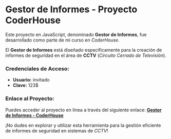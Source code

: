 # **Gestor de Informes - Proyecto CoderHouse**

Este proyecto en JavaScript, denominado **Gestor de Informes**, fue desarrollado como parte de mi curso en *CoderHouse*.

El **Gestor de Informes** está diseñado específicamente para la creación de informes de seguridad en el área de **CCTV** (*Circuito Cerrado de Televisión*).

### **Credenciales de Acceso:**
- **Usuario:** invitado
- **Clave:** 123$

### **Enlace al Proyecto:**
Puedes acceder al proyecto en línea a través del siguiente enlace: [**Gestor de Informes - CoderHouse**](https://fgarcia93mdz.github.io/Gestor_de_informes-CoderHouse/)

¡No dudes en explorar y utilizar esta herramienta para la gestión eficiente de informes de seguridad en sistemas de *CCTV*!
